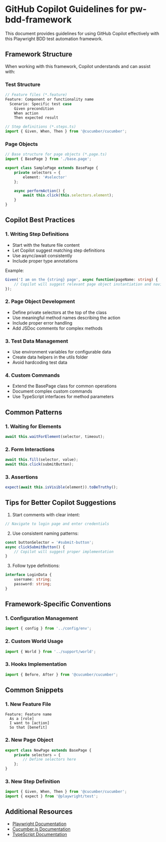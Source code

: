 # GitHub Copilot Guidelines for pw-bdd-framework

This document provides guidelines for using GitHub Copilot effectively with this Playwright BDD test automation framework.

## Framework Structure

When working with this framework, Copilot understands and can assist with:

### Test Structure
```typescript
// Feature files (*.feature)
Feature: Component or functionality name
  Scenario: Specific test case
    Given precondition
    When action
    Then expected result

// Step definitions (*.steps.ts)
import { Given, When, Then } from '@cucumber/cucumber';
```

### Page Objects
```typescript
// Base structure for page objects (*.page.ts)
import { BasePage } from './base.page';

export class SamplePage extends BasePage {
    private selectors = {
        element: '#selector'
    };

    async performAction() {
        await this.click(this.selectors.element);
    }
}
```

## Copilot Best Practices

### 1. Writing Step Definitions
- Start with the feature file content
- Let Copilot suggest matching step definitions
- Use async/await consistently
- Include proper type annotations

Example:
```typescript
Given('I am on the {string} page', async function(pageName: string) {
    // Copilot will suggest relevant page object instantiation and navigation
});
```

### 2. Page Object Development
- Define private selectors at the top of the class
- Use meaningful method names describing the action
- Include proper error handling
- Add JSDoc comments for complex methods

### 3. Test Data Management
- Use environment variables for configurable data
- Create data helpers in the utils folder
- Avoid hardcoding test data

### 4. Custom Commands
- Extend the BasePage class for common operations
- Document complex custom commands
- Use TypeScript interfaces for method parameters

## Common Patterns

### 1. Waiting for Elements
```typescript
await this.waitForElement(selector, timeout);
```

### 2. Form Interactions
```typescript
await this.fill(selector, value);
await this.click(submitButton);
```

### 3. Assertions
```typescript
expect(await this.isVisible(element)).toBeTruthy();
```

## Tips for Better Copilot Suggestions

1. Start comments with clear intent:
```typescript
// Navigate to login page and enter credentials
```

2. Use consistent naming patterns:
```typescript
const buttonSelector = '#submit-button';
async clickSubmitButton() {
    // Copilot will suggest proper implementation
}
```

3. Follow type definitions:
```typescript
interface LoginData {
    username: string;
    password: string;
}
```

## Framework-Specific Conventions

### 1. Configuration Management
```typescript
import { config } from '../config/env';
```

### 2. Custom World Usage
```typescript
import { World } from '../support/world';
```

### 3. Hooks Implementation
```typescript
import { Before, After } from '@cucumber/cucumber';
```

## Common Snippets

### 1. New Feature File
```gherkin
Feature: Feature name
  As a [role]
  I want to [action]
  So that [benefit]
```

### 2. New Page Object
```typescript
export class NewPage extends BasePage {
    private selectors = {
        // Define selectors here
    };
}
```

### 3. New Step Definition
```typescript
import { Given, When, Then } from '@cucumber/cucumber';
import { expect } from '@playwright/test';
```

## Additional Resources

- [Playwright Documentation](https://playwright.dev/docs/intro)
- [Cucumber.js Documentation](https://cucumber.io/docs/cucumber/)
- [TypeScript Documentation](https://www.typescriptlang.org/docs/)
